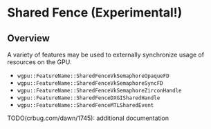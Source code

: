 # Shared Fence (Experimental!)

## Overview

A variety of features may be used to externally synchronize usage of resources on the GPU.

- `wgpu::FeatureName::SharedFenceVkSemaphoreOpaqueFD`
- `wgpu::FeatureName::SharedFenceVkSemaphoreSyncFD`
- `wgpu::FeatureName::SharedFenceVkSemaphoreZirconHandle`
- `wgpu::FeatureName::SharedFenceDXGISharedHandle`
- `wgpu::FeatureName::SharedFenceMTLSharedEvent`

TODO(crbug.com/dawn/1745): additional documentation
